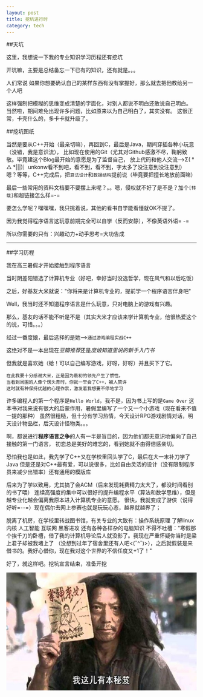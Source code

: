 ```yaml
---
layout: post
title: 挖坑进行时
category: tech
---
```

##天坑

这里，我想说一下我的专业知识学习历程还有挖坑

开坑嘛，主要是总结备忘一下已有的知识，还有就是。。。

人们常说 如果你想要确认自己的某样东西有没有掌握好，那么就去把他教给另一个人吧

这样强制把模糊的思维变成清楚的字面化，对别人都说不明白还敢说自己明白。
当然啦，期间难免出现许多问题，比如原来以为自己明白了，其实没有。
这很正常，卡壳什么的，多卡卡就升级了。

##挖坑图纸

当然是要从C++开始（最亲切嘛），再回到C，最后是Java，期间穿插各种小玩意（没错，我是意识流），
比如现在使用的Git（尤其对Github感激不尽，鞠躬致敬。毕竟建这个Blog最开始的意愿是为了监督自己，
放上代码和他人交流-->Σ( ° △ °|||)︴unkonw看不到吧，看不到，看不到，字太多了没注意到没注意到）
嗯？等等，C++完成后，把`算法设计`和`数据结构`提前说（毕竟要把擅长地放前面嘛）

最后一些常用的资料文档要不要摆上来呢？。。嗯，侵权就不好了是不是？加个`[转载]`和超链接怎么样=-=

要怎么学呢？嘿嘿嘿，我只挑着说，其他的看书自学能看懂就OK不提了。

因为我觉得程序语言这玩意前期完全可以自学（反而安静），不像英语外语= -=

所以你需要的只有：兴趣动力+动手思考=大功告成

---
##学习历程

我在高三暑假才开始接触到程序语言

当时阴差阳错选了计算机专业（好吧，幸好当时没选哲学，现在风气和以后吃饭）

之后，好基友大米就说："你将来是计算机专业的，提前学一个程序语言伴身吧"

Well，我当时还不知道程序语言是什么玩意，只对电脑上的游戏有兴趣。

那么，基友的话不能不听是不是（其实大米才应该来学计算机专业，他很热爱这个的说，可惜。。。）

经过一番度娘，最后选择的是她-->`通过游戏编程实战C++`

这绝对不是一本出现在*豆瓣推荐*还是*度娘知道里说的新手入门书*

但我就是喜欢她（蛤！可以自己编写游戏，好呀，好呀）并且买下了它。

```
在此我要十分感谢大米，正是因为最初的领先产生了惯性。
当看到周围的人像个愣头青时，你就一举会了C++，被人赞许
这时就有种保持优越的心理作祟，激发着我想要不停地学习
```

许多编程人的第一个程序是`Hello World`，我不是，因为书上写的是`Game Over`
这本书对我来说有很大的启蒙作用，暑假里编写了一个又一个小游戏（现在看来不值一提的那种）
虽然很粗糙，但十分有学习热情，今天设计RPG游戏剧情对话，明天设计物品栏，后天设计怪物类。。。

啊，都说进行**程序语言之争**的人有一半是盲目的，因为他们都无意识地偏向了自己接触的第一门语言，
初恋总是美好的难忘的，看到她就不由得倍感亲切。

恐怕我也是如此，我先学了C++又在学校里回头学了C，最后在大一末补刀学了Java
但是还是对C++最有爱，可以说很多，比如自由灵活的设计（没有限制程序员来减少出错率）还有通用的模版库

后来为了学以致用，尤其搞了会ACM（后来发现耗费精力太大了，都没时间看别的书了喂）
连续高强度的集中可以很好的提升编程水平（算法和数学思维），但是越专业化越会偏离我原本进入计算机专业的意愿。
很快，我就变成了游侠（说得好听=--=）现在偶尔去网上参赛也就是玩玩心态，越界就越界了；

脱离了机房，在学校里转战图书馆，有关专业的大致有：操作系统原理 了解linux内核 人工智能 互联网 黑客进攻 还有各种各样杂的电脑知识 
不得不吐槽："寒假那个挨千刀的卧槽，借了我的计算机导论后人就没影了。我现在严重怀疑你当时是梁上君子却被我堵上了
（没想到过年了宿舍里还有人吧<(ˉ^ˉ)>），之后就假装是来借书的。我好心借你，现在我对这个世界的不信任度又+1了！"

好了，就这样吧。挖坑宣言结束，准备开挖

<img class="cover" src="/images/2014/10/Tech/20100802145937cbe-560x345.jpg" />

